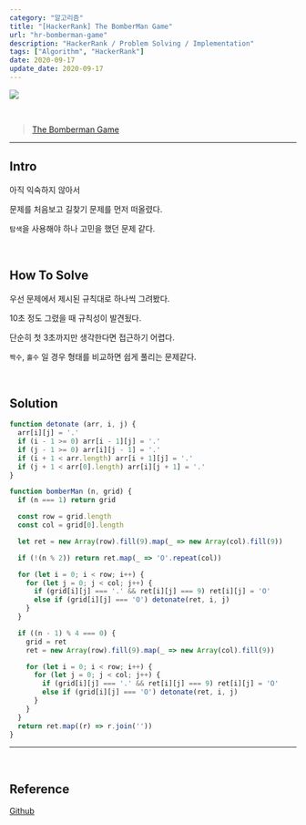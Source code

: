 ```yaml
---
category: "알고리즘"
title: "[HackerRank] The BomberMan Game"
url: "hr-bomberman-game"
description: "HackerRank / Problem Solving / Implementation"
tags: ["Algorithm", "HackerRank"]
date: 2020-09-17
update_date: 2020-09-17
---
```

![](https://s3.us-west-2.amazonaws.com/secure.notion-static.com/9d41c1ed-b707-4925-a36b-726cc66c7341/hacker-rank-logo.png?X-Amz-Algorithm=AWS4-HMAC-SHA256&X-Amz-Credential=AKIAT73L2G45O3KS52Y5%2F20200917%2Fus-west-2%2Fs3%2Faws4_request&X-Amz-Date=20200917T002349Z&X-Amz-Expires=86400&X-Amz-Signature=3ae8d7b3268f9a3e0a3e1d1738ee090faf2f08313de1dc133ea77fdeb8609ed4&X-Amz-SignedHeaders=host&response-content-disposition=filename%20%3D%22hacker-rank-logo.png%22)

<br>

> [The Bomberman Game](https://www.hackerrank.com/challenges/bomber-man/problem)

***

## Intro

아직 익숙하지 않아서

문제를 처음보고 길찾기 문제를 먼저 떠올렸다.

`탐색`을 사용해야 하나 고민을 했던 문제 같다.

<br>

## How To Solve

우선 문제에서 제시된 규칙대로 하나씩 그려봤다.

10초 정도 그렸을 때 규칙성이 발견됬다.

단순히 첫 3초까지만 생각한다면 접근하기 어렵다.

`짝수`, `홀수` 일 경우 형태를 비교하면 쉽게 풀리는 문제같다.

<br>

## Solution

```javascript
function detonate (arr, i, j) {
  arr[i][j] = '.'
  if (i - 1 >= 0) arr[i - 1][j] = '.'
  if (j - 1 >= 0) arr[i][j - 1] = '.'
  if (i + 1 < arr.length) arr[i + 1][j] = '.'
  if (j + 1 < arr[0].length) arr[i][j + 1] = '.'
}

function bomberMan (n, grid) {
  if (n === 1) return grid

  const row = grid.length
  const col = grid[0].length

  let ret = new Array(row).fill(9).map(_ => new Array(col).fill(9))

  if (!(n % 2)) return ret.map(_ => 'O'.repeat(col))

  for (let i = 0; i < row; i++) {
    for (let j = 0; j < col; j++) {
      if (grid[i][j] === '.' && ret[i][j] === 9) ret[i][j] = 'O'
      else if (grid[i][j] === 'O') detonate(ret, i, j)
    }
  }

  if ((n - 1) % 4 === 0) {
    grid = ret
    ret = new Array(row).fill(9).map(_ => new Array(col).fill(9))

    for (let i = 0; i < row; i++) {
      for (let j = 0; j < col; j++) {
        if (grid[i][j] === '.' && ret[i][j] === 9) ret[i][j] = 'O'
        else if (grid[i][j] === 'O') detonate(ret, i, j)
      }
    }
  }
  return ret.map((r) => r.join(''))
}
```
***

<br>

## Reference

<span class="reference">

[Github](https://github.com/akasai/Algorithm-Solutions/blob/master/HackerRank/Implementation/33.The_Bomberman_Game.js)

</span>
